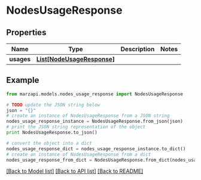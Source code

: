 # NodesUsageResponse


## Properties
Name | Type | Description | Notes
------------ | ------------- | ------------- | -------------
**usages** | [**List[NodeUsageResponse]**](NodeUsageResponse.md) |  | 

## Example

```python
from marzapi.models.nodes_usage_response import NodesUsageResponse

# TODO update the JSON string below
json = "{}"
# create an instance of NodesUsageResponse from a JSON string
nodes_usage_response_instance = NodesUsageResponse.from_json(json)
# print the JSON string representation of the object
print NodesUsageResponse.to_json()

# convert the object into a dict
nodes_usage_response_dict = nodes_usage_response_instance.to_dict()
# create an instance of NodesUsageResponse from a dict
nodes_usage_response_from_dict = NodesUsageResponse.from_dict(nodes_usage_response_dict)
```
[[Back to Model list]](../README.md#documentation-for-models) [[Back to API list]](../README.md#documentation-for-api-endpoints) [[Back to README]](../README.md)


